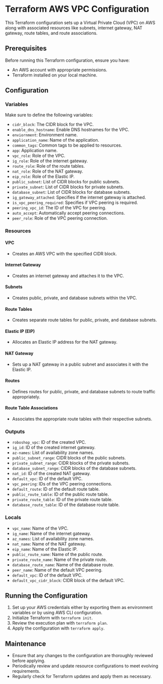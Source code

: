 # Terraform AWS VPC Configuration

This Terraform configuration sets up a Virtual Private Cloud (VPC) on AWS along with associated resources like subnets, internet gateway, NAT gateway, route tables, and route associations.

## Prerequisites

Before running this Terraform configuration, ensure you have:

- An AWS account with appropriate permissions.
- Terraform installed on your local machine.

## Configuration

### Variables

Make sure to define the following variables:

- `cidr_block`: The CIDR block for the VPC.
- `enable_dns_hostname`: Enable DNS hostnames for the VPC.
- `enviornment`: Environment name.
- `application_name`: Name of the application.
- `common_tags`: Common tags to be applied to resources.
- `app`: Application name.
- `vpc_role`: Role of the VPC.
- `ig_role`: Role of the internet gateway.
- `route_role`: Role of the route tables.
- `nat_role`: Role of the NAT gateway.
- `eip_role`: Role of the Elastic IP.
- `public_subnet`: List of CIDR blocks for public subnets.
- `private_subnet`: List of CIDR blocks for private subnets.
- `database_subnet`: List of CIDR blocks for database subnets.
- `ig_gateway_attached`: Specifies if the internet gateway is attached.
- `is_vpc_peering_required`: Specifies if VPC peering is required.
- `peering_vpc_id`: The ID of the VPC for peering.
- `auto_accept`: Automatically accept peering connections.
- `peer_role`: Role of the VPC peering connection.

### Resources

#### VPC

- Creates an AWS VPC with the specified CIDR block.

#### Internet Gateway

- Creates an internet gateway and attaches it to the VPC.

#### Subnets

- Creates public, private, and database subnets within the VPC.

#### Route Tables

- Creates separate route tables for public, private, and database subnets.

#### Elastic IP (EIP)

- Allocates an Elastic IP address for the NAT gateway.

#### NAT Gateway

- Sets up a NAT gateway in a public subnet and associates it with the Elastic IP.

#### Routes

- Defines routes for public, private, and database subnets to route traffic appropriately.

#### Route Table Associations

- Associates the appropriate route tables with their respective subnets.

### Outputs

- `roboshop_vpc`: ID of the created VPC.
- `ig_id`: ID of the created internet gateway.
- `az-names`: List of availability zone names.
- `public_subnet_range`: CIDR blocks of the public subnets.
- `private_subnet_range`: CIDR blocks of the private subnets.
- `database_subnet_range`: CIDR blocks of the database subnets.
- `nat_id`: ID of the created NAT gateway.
- `default_vpc`: ID of the default VPC.
- `vpc_peering`: IDs of the VPC peering connections.
- `default_route`: ID of the default route table.
- `public_route_table`: ID of the public route table.
- `private_route_table`: ID of the private route table.
- `database_route_table`: ID of the database route table.

### Locals

- `vpc_name`: Name of the VPC.
- `ig_name`: Name of the internet gateway.
- `az_names`: List of availability zone names.
- `nat_name`: Name of the NAT gateway.
- `eip_name`: Name of the Elastic IP.
- `public_route_name`: Name of the public route.
- `private_route_name`: Name of the private route.
- `database_route_name`: Name of the database route.
- `peer_name`: Name of the default VPC peering.
- `default_vpc`: ID of the default VPC.
- `default_vpc_cidr_block`: CIDR block of the default VPC.

## Running the Configuration

1. Set up your AWS credentials either by exporting them as environment variables or by using AWS CLI configuration.
2. Initialize Terraform with `terraform init`.
3. Review the execution plan with `terraform plan`.
4. Apply the configuration with `terraform apply`.

## Maintenance

- Ensure that any changes to the configuration are thoroughly reviewed before applying.
- Periodically review and update resource configurations to meet evolving requirements.
- Regularly check for Terraform updates and apply them as necessary.
